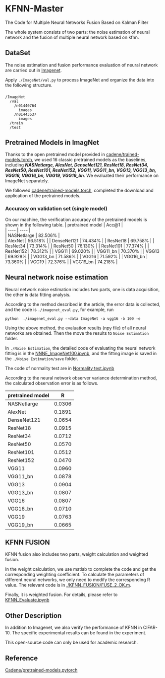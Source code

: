 # KFNN-Master
The Code for Multiple Neural Networks Fusion Based on Kalman Filter

The whole system consists of two parts: the noise estimation of neural network and the fusion of multiple neural network based on kfnn.
## DataSet
The noise estimation and fusion performance evaluation of neural network are carried out in [Imagenet](https://image-net.org/).

Apply `./ImageNet/val.py` to process ImageNet and organize the data into the following structure. 
###
    /ImageNet
      /val
        /n01440764
          images
        /n01443537
          images
      /train
      /test
###

## Pretrained Models in ImagNet
Thanks to the open pretrained model provided in [cadene/trained-models.torch](https://github.com/Cadene/pretrained-models.pytorch), we used 16 classic pretrained models as the baselines, including ***NASNetlarge, AlexNet, DenseNet121, ResNet18, ResNet34, ResNet50, ResNet101, ResNet152, VGG11, VGG11\_bn, VGG13, VGG13\_bn, VGG16, VGG16\_bn, VGG19, VGG19\_bn***. We evaluated their performance on ImageNet separately.

We followed [cadene/trained-models.torch](https://github.com/Cadene/pretrained-models.pytorch), completed the download and application of the pretrained models.

### Accuracy on validation set (single model)
On our machine, the verification accuracy of the pretrained models is shown in the following table.
|  pretrained model   | Acc@1  |  
|  ----   | ----  |     
| NASNetlarge  | 82.506% |     
| AlexNet  | 56.518% |
| DenseNet121  | 74.434% |
| ResNet18  | 69.758% |
| ResNet34  | 73.314% |
| ResNet50  | 76.130% |
| ResNet101  | 77.374% |
| ResNet152  | 78.312% |
| VGG11  | 69.020% |
| VGG11\_bn  | 70.370% |
| VGG13  | 69.928% |
| VGG13\_bn  | 71.586% |
| VGG16  | 71.592% |
| VGG16\_bn  | 73.360% |
| VGG19  | 72.376% |
| VGG19\_bn  | 74.218% |

## Neural network noise estimation
Neural network noise estimation includes two parts, one is data acquisition, the other is data fitting analysis.

According to the method described in the article, the error data is collected, and the code is `./imagenet_eval.py`, 
for example, run

`python  ./imagenet_eval.py --data ImageNet -a vgg16 -b 100 -e`

Using the above method, the evaluation results (npy file) of all neural networks are obtained. Then the move the results  to `Noise Estimation` folder.

In `./Noise Estimation`,  the detailed code of evaluating the neural network fitting is in the [NNNE_ImageNet100.ipynb](https://github.com/KFNN/KFNN-Master/blob/main/Noise_Estimation/NNNE_ImageNet100.ipynb), and the fitting image is saved in the `./Noise Estimation/save` folder.

The code of normality test are in [Normality test.ipynb](https://github.com/KFNN/KFNN-Master/blob/main/Noise_Estimation/Normality%20test.ipynb)

According to the neural network observer variance determination method, the calculated observation error is as follows.

|  pretrained model   | R |  
|  ----   | ----  |     
| NASNetlarge  | 0.0306 |     
| AlexNet  | 0.1891 |
| DenseNet121  | 0.0654 |
| ResNet18  | 0.0915 |
| ResNet34  | 0.0712 |
| ResNet50  | 0.0570 |
| ResNet101  | 0.0512 |
| ResNet152  | 0.0470 |
| VGG11  | 0.0960 |
| VGG11\_bn  | 0.0878 |
| VGG13  | 0.0904 |
| VGG13\_bn  | 0.0807 |
| VGG16  | 0.0807 |
| VGG16\_bn  | 0.0710 |
| VGG19  | 0.0763 |
| VGG19\_bn  | 0.0665 |

## KFNN FUSION
KFNN fusion also includes two parts, weight calculation and weighted fusion.

In the weight calculation, we use matlab to complete the code and get the corresponding weighting coefficient. To calculate the parameters of different neural networks, we only need to modify the corresponding R value. The relevant code is in [./KFNN_FUSION/FUSE_2_OK.m](https://github.com/KFNN/KFNN-Master/blob/main/KFNN_FUSION/FUSE_2_OK.m). 

Finally, it is weighted fusion. For details, please refer to [KFNN_Evaluate.ipynb](https://github.com/KFNN/KFNN-Master/blob/main/KFNN_FUSION/KFNN_Evaluate.ipynb)

## Other Description
In addition to Imagenet, we also verify the performance of KFNN in CIFAR-10. The specific experimental results can be found in the experiment.

This open-source code can only be used for academic research.

## Reference
[Cadene/pretrained-models.pytorch](https://github.com/Cadene/pretrained-models.pytorch)
